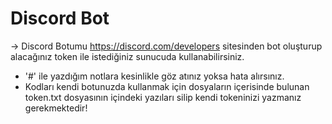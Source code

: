 # Discord Bot

-> Discord Botumu https://discord.com/developers sitesinden bot oluşturup alacağınız token ile istediğiniz sunucuda kullanabilirsiniz.

- '#' ile yazdığım notlara kesinlikle göz atınız yoksa hata alırsınız.
- Kodları kendi botunuzda kullanmak için dosyaların içerisinde bulunan token.txt dosyasının içindeki yazıları silip kendi tokeninizi yazmanız gerekmektedir!
